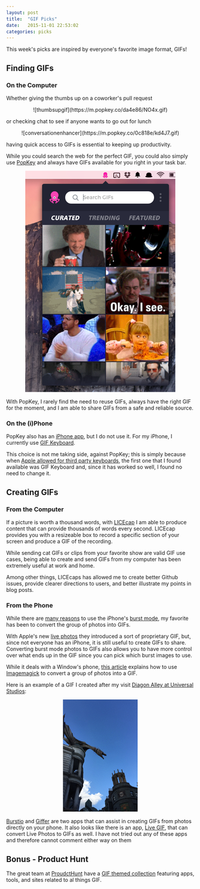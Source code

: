 ```yaml
---
layout: post
title:  "GIF Picks"
date:   2015-11-01 22:53:02
categories: picks
---
```


This week's picks are inspired by everyone's favorite image format, GIFs!

## Finding GIFs

### On the Computer

Whether giving the thumbs up on a coworker's pull request

<center>
  ![thumbsupgif](https://m.popkey.co/da4e86/NO4x.gif)
</center>

or checking chat to see if anyone wants to go out for lunch

<center>
  ![conversationenhancer](https://m.popkey.co/0c818e/kd4J7.gif)
</center>

having quick access to GIFs is essential to keeping up productivity.

While you could search the web for the perfect GIF, you could also simply use [PopKey](https://popkey.co/send-gifs?ref=homepage_banner) and always have GIFs available for you right in your task bar.

<center>
  <img src='/images/popkey.png'>
</center>

With PopKey, I rarely find the need to reuse GIFs, always have the right GIF for the moment, and I am able to share GIFs from a safe and reliable source.

### On the (i)Phone

PopKey also has an [iPhone app](https://itunes.apple.com/app/apple-store/id919359310?mt=8), but I do not use it. For my iPhone, I currently use [GIF Keyboard](https://itunes.apple.com/us/app/gif-keyboard/id917932200?mt=8).

This choice is not me taking side, against PopKey; this is simply because when [Apple allowed for third party keyboards](https://support.apple.com/en-us/HT204340), the first one that I found available was GIF Keyboard and, since it has worked so well, I found no need to change it.

## Creating GIFs

### From the Computer

If a picture is worth a thousand words, with [LICEcap](http://www.cockos.com/licecap/) I am able to produce content that can provide thousands of words every second. LICEcap provides you with a resizeable box to record a specific section of your screen and produce a GIF of the recording.

While sending cat GIFs or clips from your favorite show are valid GIF use cases, being able to create and send GIFs from my computer has been extremely useful at work and home.

Among other things, LICEcaps has allowed me to create better Github issues, provide clearer directions to users, and better illustrate my points in blog posts.

### From the Phone

While there are [many reasons](http://iphonephotographyschool.com/burst-mode/) to use the iPhone's [burst mode](http://www.cnet.com/how-to/how-to-use-burst-mode-on-the-iphone-5s/), my favorite has been to convert the group of photos into GIFs.

With Apple's new [live photos](http://iphonephotographyschool.com/live-photos/) they introduced a sort of proprietary GIF, but, since not everyone has an iPhone, it is still useful to create GIFs to share. Converting burst mode photos to GIFs also allows you to have more control over what ends up in the GIF since you can pick which burst images to use.

While it deals with a Window's phone, [this article](http://www.itworld.com/article/2935553/open-source-tools/how-to-create-animated-gifs-using-imagemagick.html) explains how to use [Imagemagick](http://www.imagemagick.org/script/index.php) to convert a group of photos into a GIF.

Here is an example of a GIF I created after my visit [Diagon Alley at Universal Studios](https://www.universalorlando.com/Theme-Parks/Universal-Studios-Florida/Wizarding-World-Of-Harry-Potter-Diagon-Alley.aspx):

<center>
  <img src='/images/dragon.gif' height=300 width=200>
</center>

[Burstio](http://burstio.com/) and [Giffer](http://gifferapp.com/) are two apps that can assist in creating GIFs from photos directly on your phone. It also looks like there is an app, [Live GIF](https://itunes.apple.com/us/app/live-gif/id1044506498?mt=8), that can convert Live Photos to GIFs as well. I have not tried out any of these apps and therefore cannot comment either way on them

## Bonus - Product Hunt

The great team at [ProudctHunt](https://www.producthunt.com/) have a [GIF themed collection](https://www.producthunt.com/e/gif-apps) featuring apps, tools, and sites related to al things GIF.
